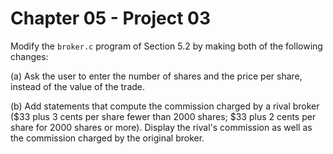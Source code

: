 # Chapter 05 - Project 03

Modify the `broker.c` program of Section 5.2 by making both of the following
changes:

(a) Ask the user to enter the number of shares and the price per share, instead
of the value of the trade.

(b) Add statements that compute the commission charged by a rival broker ($33
plus 3 cents per share fewer than 2000 shares; $33 plus 2 cents per share for
2000 shares or more).  Display the rival's commission as well as the commission
charged by the original broker. 
